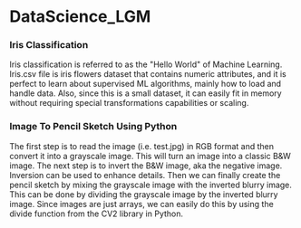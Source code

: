 # DataScience_LGM

<h3>Iris Classification</h3>

Iris classification is referred to as the "Hello World" of Machine Learning. Iris.csv file is iris flowers dataset that contains numeric attributes, and it is perfect to learn about supervised ML algorithms, mainly how to load and handle data. Also, since this is a small dataset, it can easily fit in memory without requiring special transformations capabilities or scaling.

<h3>Image To Pencil Sketch Using Python</h3>

The first step is to read the image (i.e. test.jpg) in RGB format and then convert it into a grayscale image. This will turn an image into a classic B&W image. The next step is to invert the B&W image, aka the negative image. Inversion can be used to enhance details. Then we can finally create the pencil sketch by mixing the grayscale image with the inverted blurry image. This can be done by dividing the grayscale image by the inverted blurry image. Since images are just arrays, we can easily do this by using the divide function from the CV2 library in Python.
